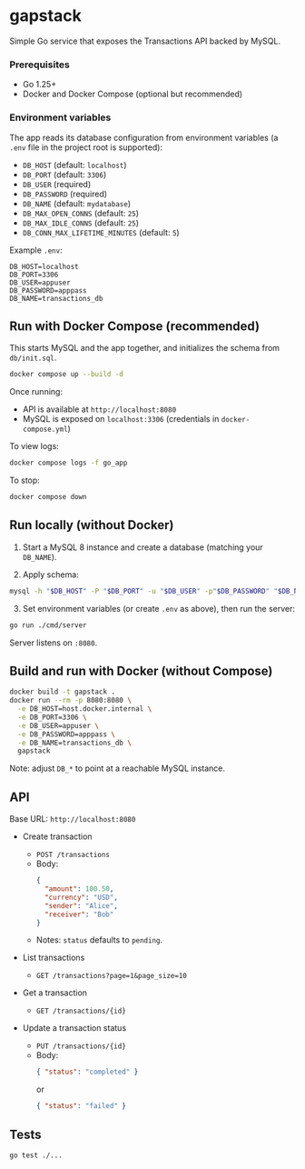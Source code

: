 # gapstack

Simple Go service that exposes the Transactions API backed by MySQL.

### Prerequisites
- Go 1.25+
- Docker and Docker Compose (optional but recommended)

### Environment variables
The app reads its database configuration from environment variables (a `.env` file in the project root is supported):

- `DB_HOST` (default: `localhost`)
- `DB_PORT` (default: `3306`)
- `DB_USER` (required)
- `DB_PASSWORD` (required)
- `DB_NAME` (default: `mydatabase`)
- `DB_MAX_OPEN_CONNS` (default: `25`)
- `DB_MAX_IDLE_CONNS` (default: `25`)
- `DB_CONN_MAX_LIFETIME_MINUTES` (default: `5`)

Example `.env`:

```
DB_HOST=localhost
DB_PORT=3306
DB_USER=appuser
DB_PASSWORD=apppass
DB_NAME=transactions_db
```

## Run with Docker Compose (recommended)

This starts MySQL and the app together, and initializes the schema from `db/init.sql`.

```bash
docker compose up --build -d
```

Once running:
- API is available at `http://localhost:8080`
- MySQL is exposed on `localhost:3306` (credentials in `docker-compose.yml`)

To view logs:
```bash
docker compose logs -f go_app
```

To stop:
```bash
docker compose down
```

## Run locally (without Docker)

1) Start a MySQL 8 instance and create a database (matching your `DB_NAME`).

2) Apply schema:
```bash
mysql -h "$DB_HOST" -P "$DB_PORT" -u "$DB_USER" -p"$DB_PASSWORD" "$DB_NAME" < db/init.sql
```

3) Set environment variables (or create `.env` as above), then run the server:
```bash
go run ./cmd/server
```

Server listens on `:8080`.

## Build and run with Docker (without Compose)

```bash
docker build -t gapstack .
docker run --rm -p 8080:8080 \
  -e DB_HOST=host.docker.internal \
  -e DB_PORT=3306 \
  -e DB_USER=appuser \
  -e DB_PASSWORD=apppass \
  -e DB_NAME=transactions_db \
  gapstack
```

Note: adjust `DB_*` to point at a reachable MySQL instance.

## API

Base URL: `http://localhost:8080`

- Create transaction
  - `POST /transactions`
  - Body:
    ```json
    {        
      "amount": 100.50,
      "currency": "USD",
      "sender": "Alice",
      "receiver": "Bob"
    }
    ```
  - Notes: `status` defaults to `pending`.

- List transactions
  - `GET /transactions?page=1&page_size=10`

- Get a transaction
  - `GET /transactions/{id}`

- Update a transaction status
  - `PUT /transactions/{id}`
  - Body:
    ```json
    { "status": "completed" }
    ```
    or
    ```json
    { "status": "failed" }
    ```

## Tests

```bash
go test ./...
```

